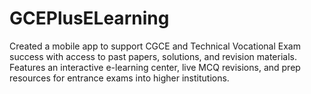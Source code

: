 # GCEPlusELearning
Created a mobile app to support CGCE and Technical Vocational Exam success with access to past papers, solutions, and revision materials. Features an interactive e-learning center, live MCQ revisions, and prep resources for entrance exams into higher institutions.
